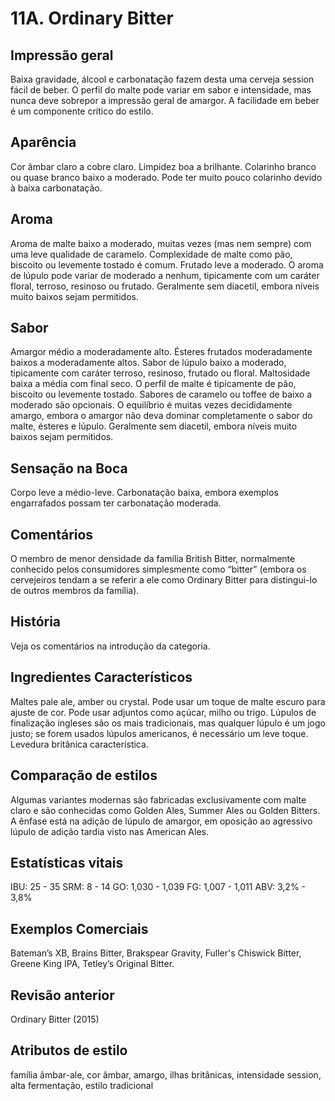 # 11A. Ordinary Bitter

## Impressão geral

Baixa gravidade, álcool e carbonatação fazem desta uma cerveja session fácil de beber. O perfil do malte pode variar em sabor e intensidade, mas nunca deve sobrepor a impressão geral de amargor. A facilidade em beber é um componente crítico do estilo.

## Aparência

Cor âmbar claro a cobre claro. Limpidez boa a brilhante. Colarinho branco ou quase branco baixo a moderado. Pode ter muito pouco colarinho devido à baixa carbonatação.

## Aroma

Aroma de malte baixo a moderado, muitas vezes (mas nem sempre) com uma leve qualidade de caramelo. Complexidade de malte como pão, biscoito ou levemente tostado é comum. Frutado leve a moderado. O aroma de lúpulo pode variar de moderado a nenhum, tipicamente com um caráter floral, terroso, resinoso ou frutado. Geralmente sem diacetil, embora níveis muito baixos sejam permitidos.

## Sabor

Amargor médio a moderadamente alto. Ésteres frutados moderadamente baixos a moderadamente altos. Sabor de lúpulo baixo a moderado, tipicamente com caráter terroso, resinoso, frutado ou floral. Maltosidade baixa a média com final seco. O perfil de malte é tipicamente de pão, biscoito ou levemente tostado. Sabores de caramelo ou toffee de baixo a moderado são opcionais. O equilíbrio é muitas vezes decididamente amargo, embora o amargor não deva dominar completamente o sabor do malte, ésteres e lúpulo. Geralmente sem diacetil, embora níveis muito baixos sejam permitidos.

## Sensação na Boca

Corpo leve a médio-leve. Carbonatação baixa, embora exemplos engarrafados possam ter carbonatação moderada.

## Comentários

O membro de menor densidade da família British Bitter, normalmente conhecido pelos consumidores simplesmente como “bitter” (embora os cervejeiros tendam a se referir a ele como Ordinary Bitter para distingui-lo de outros membros da família).

## História

Veja os comentários na introdução da categoria.

## Ingredientes Característicos

Maltes pale ale, amber ou crystal. Pode usar um toque de malte escuro para ajuste de cor. Pode usar adjuntos como açúcar, milho ou trigo. Lúpulos de finalização ingleses são os mais tradicionais, mas qualquer lúpulo é um jogo justo; se forem usados lúpulos americanos, é necessário um leve toque. Levedura britânica característica.

## Comparação de estilos

Algumas variantes modernas são fabricadas exclusivamente com malte claro e são conhecidas como Golden Ales, Summer Ales ou Golden Bitters. A ênfase está na adição de lúpulo de amargor, em oposição ao agressivo lúpulo de adição tardia visto nas American Ales.

## Estatísticas vitais

IBU: 25 - 35
SRM: 8 - 14
GO: 1,030 - 1,039
FG: 1,007 - 1,011
ABV: 3,2% - 3,8%

## Exemplos Comerciais

Bateman’s XB, Brains Bitter, Brakspear Gravity, Fuller's Chiswick Bitter, Greene King IPA, Tetley’s Original Bitter.

## Revisão anterior

Ordinary Bitter (2015)

## Atributos de estilo

família âmbar-ale, cor âmbar, amargo, ilhas britânicas, intensidade session, alta fermentação, estilo tradicional